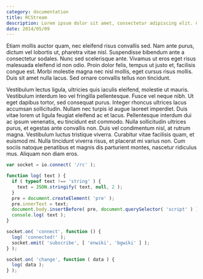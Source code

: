 ```yaml
---
category: documentation
title: RCStream
description: Lorem ipsum dolor sit amet, consectetur adipiscing elit. Curabitur non suscipit massa. Donec vitae arcu pellentesque, scelerisque turpis ut, vulputate urna. Nunc semper hendrerit sollicitudin. Vivamus lobortis, dui luctus rhoncus fringilla, elit enim ultrices nibh, ut rutrum massa lacus quis est.
date: 2014/05/09
---
```


 Etiam mollis auctor quam, nec eleifend risus convallis sed. Nam ante purus, dictum vel lobortis ut, pharetra vitae nisl. Suspendisse bibendum ante a consectetur sodales. Nunc sed scelerisque ante. Vivamus ut eros eget risus malesuada eleifend id non odio. Proin dolor felis, tempus ut justo et, facilisis congue est. Morbi molestie magna nec nisl mollis, eget cursus risus mollis. Duis sit amet nulla lacus. Sed ornare convallis tellus non tincidunt.

Vestibulum lectus ligula, ultricies quis iaculis eleifend, molestie ut mauris. Vestibulum interdum leo vel fringilla pellentesque. Fusce vel neque nibh. Ut eget dapibus tortor, sed consequat purus. Integer rhoncus ultrices lacus accumsan sollicitudin. Nullam nec turpis id augue laoreet imperdiet. Duis vitae lorem ut ligula feugiat eleifend ac et lacus. Pellentesque interdum dui ac ipsum venenatis, eu tincidunt est commodo. Nulla sollicitudin ultrices purus, et egestas ante convallis non. Duis vel condimentum nisl, at rutrum magna. Vestibulum luctus tristique viverra. Curabitur vitae facilisis quam, et euismod mi. Nulla tincidunt viverra risus, et placerat mi varius non. Cum sociis natoque penatibus et magnis dis parturient montes, nascetur ridiculus mus. Aliquam non diam eros. 

```javascript
var socket = io.connect( '/rc' );

function log( text ) {
  if ( typeof text !== 'string' ) {
    text = JSON.stringify( text, null, 2 );
  }
  pre = document.createElement( 'pre' );
  pre.innerText = text;
  document.body.insertBefore( pre, document.querySelector( 'script' ) );
  console.log( text );
}

socket.on( 'connect', function () {
  log( 'connected!' );
  socket.emit( 'subscribe', [ 'enwiki', 'bgwiki' ] );
} );

socket.on( 'change', function ( data ) {
  log( data );
} );
```
